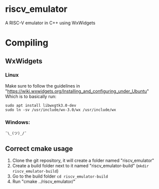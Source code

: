 # riscv_emulator
A RISC-V emulator in C++ using WxWidgets

# Compiling

## WxWidgets
### Linux
Make sure to follow the guidelines in "https://wiki.wxwidgets.org/Installing_and_configuring_under_Ubuntu"
Which is to basically run:
```
sudo apt install libwxgtk3.0-dev
sudo ln -sv /usr/include/wx-3.0/wx /usr/include/wx
```
### Windows:
``¯\_(ツ)_/¯``

## Correct cmake usage
1. Clone the git repository, it will create a folder named "riscv_emulator"
2. Create a build folder next to it named "riscv_emulator-build" (``mkdir riscv_emulator-build``)
3. Go to the build folder ``cd riscv_emulator-build``
4. Run "cmake ../riscv_emulator/"


